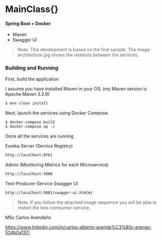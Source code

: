 # MainClass{}

#### Spring Boot + Docker

 - Maven
 - Swagger UI

>Note: This development is based on the first sample.
>The image architecture.jpg shows the relations between the services.

### Building and Running

First, build the application

I assume you have installed Maven in your OS. (my Maven version is Apache Maven 3.3.9)

```sh
$ mvn clean install
```
Next, launch the services using Docker Compose:

```sh
$ docker-compose build
$ docker-compose up -d
```
Once all the services are running

Eureka Server (Service Registry)
```sh
http://localhost:8761
```
Admin (Monitoring Metrics for each Microservice)
```sh
http://localhost:5000
```

Test-Producer-Service Swagger UI
```sh
http://localhost:5001/swagger-ui.html#/
```

> Note: If you follow the attached image sequence you will be able to restart the test-comsumer-service. 

MSc Carlos Avendaño

https://www.linkedin.com/in/carlos-alberto-avenda%C3%B1o-arango-534b0a137/